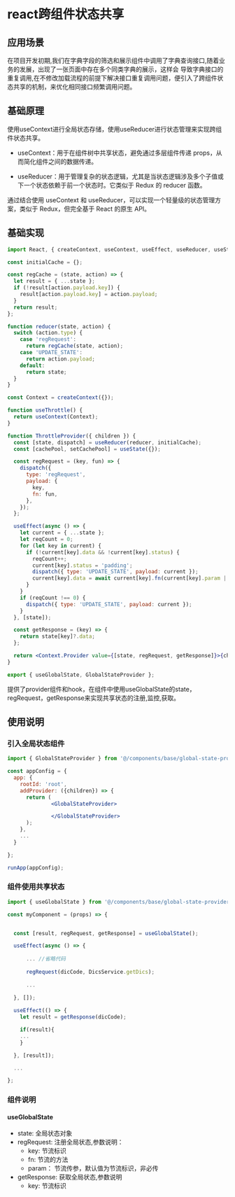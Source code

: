 # react跨组件状态共享


## 应用场景
在项目开发初期,我们在字典字段的筛选和展示组件中调用了字典查询接口,随着业务的发展，出现了一张页面中存在多个同类字典的展示，这样会
导致字典接口的重复调用,在不修改加载流程的前提下解决接口重复调用问题，便引入了跨组件状态共享的机制，来优化相同接口频繁调用问题。


## 基础原理

使用useContext进行全局状态存储，使用useReducer进行状态管理来实现跨组件状态共享。

- useContext：用于在组件树中共享状态，避免通过多层组件传递 props，从而简化组件之间的数据传递。

- useReducer：用于管理复杂的状态逻辑，尤其是当状态逻辑涉及多个子值或下一个状态依赖于前一个状态时。它类似于 Redux 的 reducer 函数。

通过结合使用 useContext 和 useReducer，可以实现一个轻量级的状态管理方案，类似于 Redux，但完全基于 React 的原生 API。


## 基础实现

```jsx
import React, { createContext, useContext, useEffect, useReducer, useState } from 'react';

const initialCache = {};

const regCache = (state, action) => {
  let result = { ...state };
  if (!result[action.payload.key]) {
    result[action.payload.key] = action.payload;
  }
  return result;
};

function reducer(state, action) {
  switch (action.type) {
    case 'regRequest':
      return regCache(state, action);
    case 'UPDATE_STATE':
      return action.payload;
    default:
      return state;
  }
}

const Context = createContext({});

function useThrottle() {
  return useContext(Context);
}

function ThrottleProvider({ children }) {
  const [state, dispatch] = useReducer(reducer, initialCache);
  const [cachePool, setCachePool] = useState({});

  const regRequest = (key, fun) => {
    dispatch({
      type: 'regRequest',
      payload: {
        key,
        fn: fun,
      },
    });
  };

  useEffect(async () => {
    let current = { ...state };
    let reqCount = 0;
    for (let key in current) {
      if (!current[key].data && !current[key].status) {
        reqCount++;
        current[key].status = 'padding';
        dispatch({ type: 'UPDATE_STATE', payload: current });
        current[key].data = await current[key].fn(current[key].param || key);
      }
    }
    if (reqCount !== 0) {
      dispatch({ type: 'UPDATE_STATE', payload: current });
    }
  }, [state]);

  const getResponse = (key) => {
    return state[key]?.data;
  };

  return <Context.Provider value={[state, regRequest, getResponse]}>{children}</Context.Provider>;
}

export { useGlobalState, GlobalStateProvider };

```
提供了provider组件和hook，在组件中使用useGlobalState的state，regRequest，getResponse来实现共享状态的注册,监控,获取。

## 使用说明

### 引入全局状态组件
```jsx
import { GlobalStateProvider } from '@/components/base/global-state-provider';

const appConfig = {
  app: {
    rootId: 'root',
    addProvider: ({children}) => {
      return (
              <GlobalStateProvider>

              </GlobalStateProvider>
      );
    },
    ...
  }

};

runApp(appConfig);

```
### 组件使用共享状态

```js
import { useGlobalState } from '@/components/base/global-state-provider';

const myComponent = (props) => {


  const [result, regRequest, getResponse] = useGlobalState();

  useEffect(async () => {
      
      ... //省略代码
    
      regRequest(dicCode, DicsService.getDics);
    
      ...
    
  }, []);

  useEffect(() => {
    let result = getResponse(dicCode);

    if(result){
    ...
    }

  }, [result]);

  ...

};


```

### 组件说明

#### useGlobalState

- state: 全局状态对象
- regRequest: 注册全局状态,参数说明：
  - key:  节流标识
  - fn:  节流的方法
  - param： 节流传参，默认值为节流标识，非必传
- getResponse: 获取全局状态,参数说明
  - key: 节流标识




